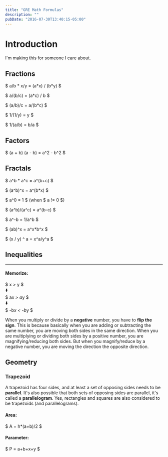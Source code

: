```yaml
---
title: "GRE Math Formulas"
description: ""
pubDate: "2016-07-30T13:40:15-05:00"
---
```


# Introduction

I'm making this for someone I care about.

## Fractions

$ a/b * x/y = (a*x) / (b\*y) $

$ a/(b/c) = (a\*c) / b $

$ (a/b)/c = a/(b\*c) $

$ 1/(1/y) = y $

$ 1/(a/b) = b/a $

## Factors

$ (a + b) (a - b) = a^2 - b^2 $

## Fractals

$ a^b \* a^c = a^(b+c) $

$ (a^b)^x = a^(b\*x) $

$ a^0 = 1 $ (when $ a != 0 $)

$ (a^b)/(a^c) = a^(b-c) $

$ a^-b = 1/a^b $

$ (ab)^x = a^x\*b^x $

$ (x / y) ^ a = x^a/y^a $

## Inequalities

---

#### Memorize:

$ x > y $  
⬇️  
$ a*x > a*y $  
⬇️  
$ -b*x < -b*y $

When you multiply or divide by a **negative** number, you have to **flip the sign**. This is because basically when you are adding or subtracting the same number, you are moving both sides in the same direction. When you are multiplying or dividing both sides by a positive number, you are magnifying/reducing both sides. But when you magnify/reduce by a negative number, you are moving the direction the opposite direction.

## Geometry

### Trapezoid

A trapezoid has four sides, and at least a set of opposing sides needs to be **parallel**. It's also possible that both sets of opposing sides are parallel, it's called a **parallelogram**. Yes, rectangles and squares are also considered to be trapezoids (and parallelograms).

#### Area:

$ A = h\*(a+b)/2 $

#### Parameter:

$ P = a+b+x+y $
